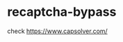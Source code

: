 # recaptcha-bypass
check https://www.capsolver.com/ 



















                                                                              